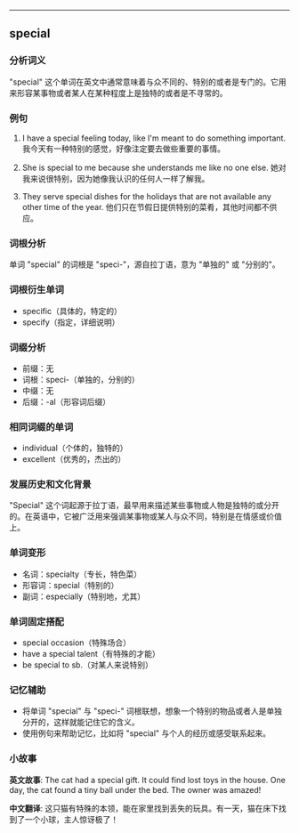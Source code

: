 
---------------
## special
### 分析词义
"special" 这个单词在英文中通常意味着与众不同的、特别的或者是专门的。它用来形容某事物或者某人在某种程度上是独特的或者是不寻常的。

### 例句
1. I have a special feeling today, like I'm meant to do something important.
   我今天有一种特别的感觉，好像注定要去做些重要的事情。

2. She is special to me because she understands me like no one else.
   她对我来说很特别，因为她像我认识的任何人一样了解我。

3. They serve special dishes for the holidays that are not available any other time of the year.
   他们只在节假日提供特别的菜肴，其他时间都不供应。

### 词根分析
单词 "special" 的词根是 "speci-"，源自拉丁语，意为 "单独的" 或 "分别的"。

### 词根衍生单词
- specific（具体的，特定的）
- specify（指定，详细说明）

### 词缀分析
- 前缀：无
- 词根：speci-（单独的，分别的）
- 中缀：无
- 后缀：-al（形容词后缀）

### 相同词缀的单词
- individual（个体的，独特的）
- excellent（优秀的，杰出的）

### 发展历史和文化背景
"Special" 这个词起源于拉丁语，最早用来描述某些事物或人物是独特的或分开的。在英语中，它被广泛用来强调某事物或某人与众不同，特别是在情感或价值上。

### 单词变形
- 名词：specialty（专长，特色菜）
- 形容词：special（特别的）
- 副词：especially（特别地，尤其）

### 单词固定搭配
- special occasion（特殊场合）
- have a special talent（有特殊的才能）
- be special to sb.（对某人来说特别）

### 记忆辅助
- 将单词 "special" 与 "speci-" 词根联想，想象一个特别的物品或者人是单独分开的，这样就能记住它的含义。
- 使用例句来帮助记忆，比如将 "special" 与个人的经历或感受联系起来。

### 小故事
**英文故事**:
The cat had a special gift. It could find lost toys in the house. One day, the cat found a tiny ball under the bed. The owner was amazed!

**中文翻译**:
这只猫有特殊的本领，能在家里找到丢失的玩具。有一天，猫在床下找到了一个小球，主人惊讶极了！

